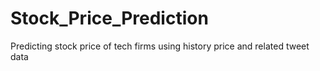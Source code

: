 # Stock_Price_Prediction
Predicting stock price of tech firms using history price and related tweet data

